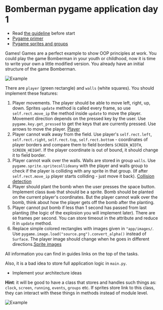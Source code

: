 # Bomberman pygame application day 1

- Read [the guideline](https://github.com/mate-academy/py-task-guideline/blob/main/README.md) before start
- [Pygame primer](https://realpython.com/pygame-a-primer/)
- [Pygame sprites and groups](https://kidscancode.org/blog/2016/08/pygame_1-2_working-with-sprites/)

Games! Games are a perfect example to show OOP principles at work.
You could play the game Bomberman in your youth or childhood, now
it is time to write your own a little modified version.
You already have an initial structure of the game Bomberman.

![Example](https://user-images.githubusercontent.com/80070761/153867128-3e78f7d2-1231-46f2-8e8a-af35caa03e24.png)

There are `player` (green rectangle) and `walls` (white squares).
You should implement these features:
1. Player movements. The player should be able to move left, right, up, down.
Sprites `update` method is called every frame, so use `self.rect.move_ip`
the method inside `update` to move the player. Movement direction depends
on the pressed key by the user. Use `pygame.key.get_pressed` to get the keys that are
currently pressed. Use arrows to move the player. [Player](https://realpython.com/pygame-a-primer/#sprites)
2. Player cannot walk away from the field. Use player's `self.rect.left`,
`self.rect.right`, `self.rect.top`, `self.rect.bottom` - coordinates of player
borders and compare them to field borders `SCREEN_WIDTH`, `SCREEN_HEIGHT`.
If the player coordinate is out of bound, it should change it to field border.
3. Player cannot walk over the walls. Walls are stored in group `walls`.
Use `pygame.sprite.spritecollideany` with the player and walls group 
to check if the player is colliding with any sprite in that group. (If after 
`self.rect.move_ip` player starts colliding - just move it back). [Collision detection](https://realpython.com/pygame-a-primer/#collision-detection)
4. Player should plant the bomb when the user presses the space button. 
Implement class `Bomb` that should be a sprite. Bomb should be planted on the 
current player's coordinates. But the player
cannot walk over the bomb, think about how the player gets off the bomb after the
planting.
5. Player cannot put bomb if less than 1 second has passed from last planting 
(the logic of the explosion you will implement later). There are `60` frames per second.
You can store timeout in the attribute and reduce it in `update` method.
6. Replace simple colored rectangles with images given in `"app/images/`. Use
`pygame.image.load("source.png").convert_alpha()` instead of `Surface`. The player
image should change when he goes in different directions.[Sprite images](https://realpython.com/pygame-a-primer/#sprite-images)

All information you can find in guides links on the top of the tasks.

Also, it is a bad idea to store full application logic in `main.py`. 
- Implement your architecture ideas

**Hint**: it will be good to have a class that stores and handles 
such things as: `clock`, `screen`, `running`, `events`, `groups` etc.
If sprites store link to this class, they can interact with these
things in methods instead of module level.

![Example](https://user-images.githubusercontent.com/80070761/153866858-de575692-0b47-4a29-97cd-4326fde4dbb0.gif)